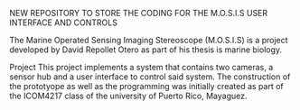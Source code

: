NEW REPOSITORY TO STORE THE CODING FOR THE M.O.S.I.S USER INTERFACE AND CONTROLS

The Marine Operated Sensing Imaging Stereoscope (M.O.S.I.S) is a project developed by David Repollet Otero as part of his thesis is marine biology.

Project
This project implements a system that contains two cameras, a sensor hub and a user interface to control said system. The construction of the prototyope as well as the programming was initially created as part of the ICOM4217 class of the university of Puerto Rico, Mayaguez.
